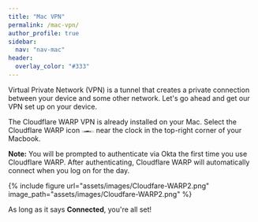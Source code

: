 ```yaml
---
title: "Mac VPN"
permalink: /mac-vpn/
author_profile: true
sidebar:
  nav: "nav-mac"
header:
  overlay_color: "#333"
---
```


Virtual Private Network (VPN) is a tunnel that creates a private connection between your device and some other network. Let's go ahead and get our VPN set up on your device.

The Cloudflare WARP VPN is already installed on your Mac. Select the Cloudflare WARP icon <img src="/assets/images/Cloudfare-WARP.png" width='25' height='5' /> near the clock in the top-right corner of your Macbook.

__Note:__ You will be prompted to authenticate via Okta the first time you use Cloudflare WARP.  After authenticating, Cloudflare WARP will automatically connect when you log on for the day.

{% include figure url="assets/images/Cloudfare-WARP2.png" image_path="assets/images/Cloudfare-WARP2.png" %}

As long as it says __Connected__, you're all set!
